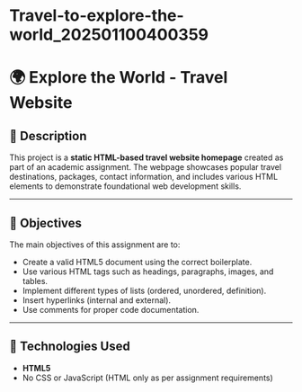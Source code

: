 # Travel-to-explore-the-world_202501100400359
# 🌍 Explore the World - Travel Website

## 🧭 Description
This project is a **static HTML-based travel website homepage** created as part of an academic assignment. The webpage showcases popular travel destinations, packages, contact information, and includes various HTML elements to demonstrate foundational web development skills.

---

## 🎯 Objectives
The main objectives of this assignment are to:

- Create a valid HTML5 document using the correct boilerplate.
- Use various HTML tags such as headings, paragraphs, images, and tables.
- Implement different types of lists (ordered, unordered, definition).
- Insert hyperlinks (internal and external).
- Use comments for proper code documentation.

---

## 🧱 Technologies Used

- **HTML5**
- No CSS or JavaScript (HTML only as per assignment requirements)


